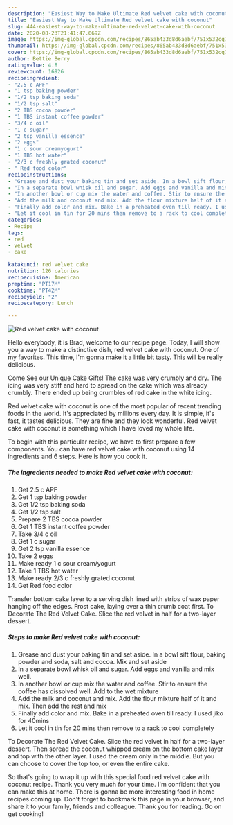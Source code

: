 ```yaml
---
description: "Easiest Way to Make Ultimate Red velvet cake with coconut"
title: "Easiest Way to Make Ultimate Red velvet cake with coconut"
slug: 444-easiest-way-to-make-ultimate-red-velvet-cake-with-coconut
date: 2020-08-23T21:41:47.069Z
image: https://img-global.cpcdn.com/recipes/865ab433d8d6aebf/751x532cq70/red-velvet-cake-with-coconut-recipe-main-photo.jpg
thumbnail: https://img-global.cpcdn.com/recipes/865ab433d8d6aebf/751x532cq70/red-velvet-cake-with-coconut-recipe-main-photo.jpg
cover: https://img-global.cpcdn.com/recipes/865ab433d8d6aebf/751x532cq70/red-velvet-cake-with-coconut-recipe-main-photo.jpg
author: Bettie Berry
ratingvalue: 4.8
reviewcount: 16926
recipeingredient:
- "2.5 c APF"
- "1 tsp baking powder"
- "1/2 tsp baking soda"
- "1/2 tsp salt"
- "2 TBS cocoa powder"
- "1 TBS instant coffee powder"
- "3/4 c oil"
- "1 c sugar"
- "2 tsp vanilla essence"
- "2 eggs"
- "1 c sour creamyogurt"
- "1 TBS hot water"
- "2/3 c freshly grated coconut"
- " Red food color"
recipeinstructions:
- "Grease and dust your baking tin and set aside. In a bowl sift flour, baking powder and soda, salt and cocoa. Mix and set aside"
- "In a separate bowl whisk oil and sugar. Add eggs and vanilla and mix well."
- "In another bowl or cup mix the water and coffee. Stir to ensure the coffee has dissolved well. Add to the wet mixture"
- "Add the milk and coconut and mix. Add the flour mixture half of it and mix. Then add the rest and mix"
- "Finally add color and mix. Bake in a preheated oven till ready. I used jiko for 40mins"
- "Let it cool in tin for 20 mins then remove to a rack to cool completely"
categories:
- Recipe
tags:
- red
- velvet
- cake

katakunci: red velvet cake 
nutrition: 126 calories
recipecuisine: American
preptime: "PT17M"
cooktime: "PT42M"
recipeyield: "2"
recipecategory: Lunch

---
```



![Red velvet cake with coconut](https://img-global.cpcdn.com/recipes/865ab433d8d6aebf/751x532cq70/red-velvet-cake-with-coconut-recipe-main-photo.jpg)

Hello everybody, it is Brad, welcome to our recipe page. Today, I will show you a way to make a distinctive dish, red velvet cake with coconut. One of my favorites. This time, I'm gonna make it a little bit tasty. This will be really delicious.

Come See our Unique Cake Gifts! The cake was very crumbly and dry. The icing was very stiff and hard to spread on the cake which was already crumbly. There ended up being crumbles of red cake in the white icing.

Red velvet cake with coconut is one of the most popular of recent trending foods in the world. It's appreciated by millions every day. It is simple, it's fast, it tastes delicious. They are fine and they look wonderful. Red velvet cake with coconut is something which I have loved my whole life.


To begin with this particular recipe, we have to first prepare a few components. You can have red velvet cake with coconut using 14 ingredients and 6 steps. Here is how you cook it.

<!--inarticleads1-->

##### The ingredients needed to make Red velvet cake with coconut:

1. Get 2.5 c APF
1. Get 1 tsp baking powder
1. Get 1/2 tsp baking soda
1. Get 1/2 tsp salt
1. Prepare 2 TBS cocoa powder
1. Get 1 TBS instant coffee powder
1. Take 3/4 c oil
1. Get 1 c sugar
1. Get 2 tsp vanilla essence
1. Take 2 eggs
1. Make ready 1 c sour cream/yogurt
1. Take 1 TBS hot water
1. Make ready 2/3 c freshly grated coconut
1. Get  Red food color


Transfer bottom cake layer to a serving dish lined with strips of wax paper hanging off the edges. Frost cake, laying over a thin crumb coat first. To Decorate The Red Velvet Cake. Slice the red velvet in half for a two-layer dessert. 

<!--inarticleads2-->

##### Steps to make Red velvet cake with coconut:

1. Grease and dust your baking tin and set aside. In a bowl sift flour, baking powder and soda, salt and cocoa. Mix and set aside
1. In a separate bowl whisk oil and sugar. Add eggs and vanilla and mix well.
1. In another bowl or cup mix the water and coffee. Stir to ensure the coffee has dissolved well. Add to the wet mixture
1. Add the milk and coconut and mix. Add the flour mixture half of it and mix. Then add the rest and mix
1. Finally add color and mix. Bake in a preheated oven till ready. I used jiko for 40mins
1. Let it cool in tin for 20 mins then remove to a rack to cool completely


To Decorate The Red Velvet Cake. Slice the red velvet in half for a two-layer dessert. Then spread the coconut whipped cream on the bottom cake layer and top with the other layer. I used the cream only in the middle. But you can choose to cover the top too, or even the entire cake. 

So that's going to wrap it up with this special food red velvet cake with coconut recipe. Thank you very much for your time. I'm confident that you can make this at home. There is gonna be more interesting food in home recipes coming up. Don't forget to bookmark this page in your browser, and share it to your family, friends and colleague. Thank you for reading. Go on get cooking!
